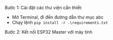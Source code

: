 Bước 1: Cài đặt các thư viện cần thiết:
- Mở Terminal, đi đến đường dẫn thư mục abc
- Chạy lệnh `pip install -r .\requirements.txt`

Bước 2: Kết nối ESP32 Master với máy tính